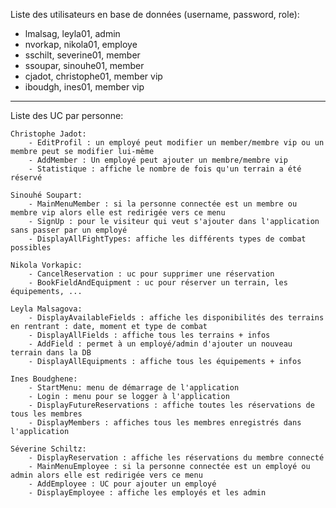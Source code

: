 Liste des utilisateurs en base de données (username, password, role):
- lmalsag, leyla01, admin
- nvorkap, nikola01, employe
- sschilt, severine01, member
- ssoupar, sinouhe01, member
- cjadot, christophe01, member vip
- iboudgh, ines01, member vip

-------------------------------------------------------------------------------------

Liste des UC par personne:
		
	Christophe Jadot:
		- EditProfil : un employé peut modifier un member/membre vip ou un membre peut se modifier lui-même
		- AddMember : Un employé peut ajouter un membre/membre vip
		- Statistique : affiche le nombre de fois qu'un terrain a été réservé
	
	Sinouhé Soupart:
		- MainMenuMember : si la personne connectée est un membre ou membre vip alors elle est redirigée vers ce menu
		- SignUp : pour le visiteur qui veut s'ajouter dans l'application sans passer par un employé
		- DisplayAllFightTypes: affiche les différents types de combat possibles 
		
	Nikola Vorkapic:
		- CancelReservation : uc pour supprimer une réservation
		- BookFieldAndEquipment : uc pour réserver un terrain, les équipements, ...
	
	Leyla Malsagova:
		- DisplayAvailableFields : affiche les disponibilités des terrains en rentrant : date, moment et type de combat
		- DisplayAllFields : affiche tous les terrains + infos 
		- AddField : permet à un employé/admin d'ajouter un nouveau terrain dans la DB 
		- DisplayAllEquipments : affiche tous les équipements + infos 
		
	Ines Boudghene:
		- StartMenu: menu de démarrage de l'application
		- Login : menu pour se logger à l'application
		- DisplayFutureReservations : affiche toutes les réservations de tous les membres
		- DisplayMembers : affiches tous les membres enregistrés dans l'application
	
	Séverine Schiltz:
		- DisplayReservation : affiche les réservations du membre connecté
		- MainMenuEmployee : si la personne connectée est un employé ou admin alors elle est redirigée vers ce menu
		- AddEmployee : UC pour ajouter un employé
		- DisplayEmployee : affiche les employés et les admin